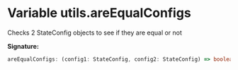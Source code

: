 
# Variable utils.areEqualConfigs

Checks 2 StateConfig objects to see if they are equal or not

<b>Signature:</b>

```typescript
areEqualConfigs: (config1: StateConfig, config2: StateConfig) => boolean
```
